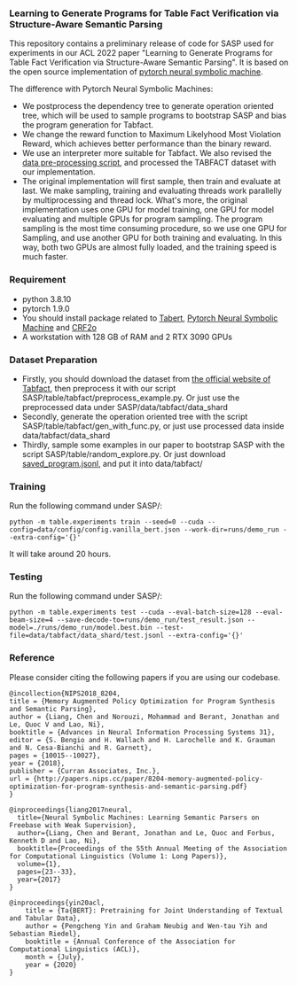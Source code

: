 ### Learning to Generate Programs for Table Fact Verification via Structure-Aware Semantic Parsing
This repository contains a preliminary release of code for SASP used for experiments in our ACL 2022 paper "Learning to Generate Programs for Table Fact Verification via Structure-Aware Semantic Parsing". It is based on the open source implementation of [pytorch neural symbolic machine](https://github.com/pcyin/pytorch_neural_symbolic_machines).

The difference with Pytorch Neural Symbolic Machines:
- We postprocess the dependency tree to generate operation oriented tree, which will be used to sample programs to bootstrap SASP and bias the program generation for Tabfact. 
- We change the reward function to Maximum Likelyhood Most Violation Reward, which achieves better performance than the binary reward.
- We use an interpreter more suitable for Tabfact. We also revised the [data pre-processing script](https://github.com/crazydonkey200/neural-symbolic-machines/blob/master/table/wtq/preprocess.py), and processed the TABFACT dataset with our implementation.
- The original implementation will first sample, then train and evaluate at last. We make sampling, training and evaluating threads work parallelly by multiprocessing and thread lock. What's more, the original implementation uses one GPU for model training, one GPU for model evaluating and multiple GPUs for program sampling. The program sampling is the most time consuming procedure, so we use one GPU for Sampling, and use another GPU for both training and evaluating. In this way, both two GPUs are almost fully loaded, and the training speed is much faster.

### Requirement
- python 3.8.10
- pytorch 1.9.0
- You should install package related to [Tabert](https://github.com/facebookresearch/TaBERT), [Pytorch Neural Symbolic Machine](https://github.com/pcyin/pytorch_neural_symbolic_machines) and [CRF2o](https://github.com/yzhangcs/parser)
- A workstation with 128 GB of RAM and 2 RTX 3090 GPUs

### Dataset Preparation
- Firstly, you should download the dataset from [the official website of Tabfact](https://tabfact.github.io/), then preprocess it with our script SASP/table/tabfact/preprocess_example.py. Or just use the preprocessed data under SASP/data/tabfact/data_shard
- Secondly, generate the operation oriented tree with the script SASP/table/tabfact/gen_with_func.py, or just use processed data inside data/tabfact/data_shard
- Thirdly, sample some examples in our paper to bootstrap SASP with the script SASP/table/random_explore.py. Or just download [saved_program.jsonl](https://drive.google.com/file/d/1Gh4B66NWZ6rVGo8Oir2YJSfNBRmE2uIb/view?usp=sharing), and put it into data/tabfact/

### Training
Run the following command under SASP/:
```
python -m table.experiments train --seed=0 --cuda --config=data/config/config.vanilla_bert.json --work-dir=runs/demo_run --extra-config='{}'

```
It will take around 20 hours.

### Testing
Run the following command under SASP/:
```
python -m table.experiments test --cuda --eval-batch-size=128 --eval-beam-size=4 --save-decode-to=runs/demo_run/test_result.json --model=./runs/demo_run/model.best.bin --test-file=data/tabfact/data_shard/test.jsonl --extra-config='{}'
```

### Reference
Please consider citing the following papers if you are using our codebase.
```
@incollection{NIPS2018_8204,
title = {Memory Augmented Policy Optimization for Program Synthesis and Semantic Parsing},
author = {Liang, Chen and Norouzi, Mohammad and Berant, Jonathan and Le, Quoc V and Lao, Ni},
booktitle = {Advances in Neural Information Processing Systems 31},
editor = {S. Bengio and H. Wallach and H. Larochelle and K. Grauman and N. Cesa-Bianchi and R. Garnett},
pages = {10015--10027},
year = {2018},
publisher = {Curran Associates, Inc.},
url = {http://papers.nips.cc/paper/8204-memory-augmented-policy-optimization-for-program-synthesis-and-semantic-parsing.pdf}
}

@inproceedings{liang2017neural,
  title={Neural Symbolic Machines: Learning Semantic Parsers on Freebase with Weak Supervision},
  author={Liang, Chen and Berant, Jonathan and Le, Quoc and Forbus, Kenneth D and Lao, Ni},
  booktitle={Proceedings of the 55th Annual Meeting of the Association for Computational Linguistics (Volume 1: Long Papers)},
  volume={1},
  pages={23--33},
  year={2017}
}

@inproceedings{yin20acl,
    title = {Ta{BERT}: Pretraining for Joint Understanding of Textual and Tabular Data},
    author = {Pengcheng Yin and Graham Neubig and Wen-tau Yih and Sebastian Riedel},
    booktitle = {Annual Conference of the Association for Computational Linguistics (ACL)},
    month = {July},
    year = {2020}
}
```
